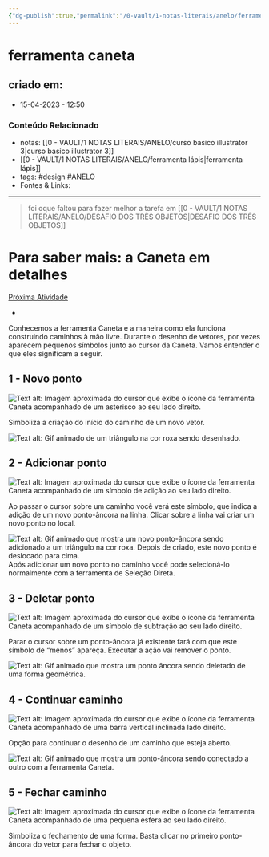 ```yaml
---
{"dg-publish":true,"permalink":"/0-vault/1-notas-literais/anelo/ferramenta-caneta/","tags":["design","ANELO"],"dgHomeLink":true,"dgShowLocalGraph":true,"dgShowFileTree":true,"dgEnableSearch":true}
---
```


# ferramenta caneta

## criado em: 
-  15-04-2023 - 12:50

### Conteúdo Relacionado
- notas: [[0 - VAULT/1 NOTAS LITERAIS/ANELO/curso basico illustrator 3\|curso basico illustrator 3]]
- [[0 - VAULT/1 NOTAS LITERAIS/ANELO/ferramenta lápis\|ferramenta lápis]]
- tags: #design #ANELO 
- Fontes & Links: 

---
>foi oque faltou para fazer melhor a tarefa em [[0 - VAULT/1 NOTAS LITERAIS/ANELO/DESAFIO DOS TRÊS OBJETOS\|DESAFIO DOS TRÊS OBJETOS]]


# Para saber mais: a Caneta em detalhes

[Próxima Atividade](https://cursos.alura.com.br/course/adobe-illustrator-conhecendo-ferramenta/task/122804/next)

-   [](https://cursos.alura.com.br/suggestions/new/adobe-illustrator-conhecendo-ferramenta/122804/question)

Conhecemos a ferramenta Caneta e a maneira como ela funciona construindo caminhos à mão livre. Durante o desenho de vetores, por vezes aparecem pequenos símbolos junto ao cursor da Caneta. Vamos entender o que eles significam a seguir.

## 1 - Novo ponto

![Text alt: Imagem aproximada do cursor que exibe o ícone da ferramenta Caneta acompanhado de um asterisco ao seu lado direito.](https://caelum-online-public.s3.amazonaws.com/2984-illustrator/aula+3/Img1.jpg)

Simboliza a criação do início do caminho de um novo vetor.

![Text alt: Gif animado de um triângulo na cor roxa sendo desenhado.](https://caelum-online-public.s3.amazonaws.com/2984-illustrator/aula+3/Img2.gif)

## 2 - Adicionar ponto

![Text alt: Imagem aproximada do cursor que exibe o ícone da ferramenta Caneta acompanhado de um símbolo de adição ao seu lado direito.](https://caelum-online-public.s3.amazonaws.com/2984-illustrator/aula+3/Img3.jpg)

Ao passar o cursor sobre um caminho você verá este símbolo, que indica a adição de um novo ponto-âncora na linha. Clicar sobre a linha vai criar um novo ponto no local.

![Text alt: Gif animado que mostra um novo ponto-âncora sendo adicionado a um triângulo na cor roxa. Depois de criado, este novo ponto é deslocado para cima.](https://caelum-online-public.s3.amazonaws.com/2984-illustrator/aula+3/Img4.gif) Após adicionar um novo ponto no caminho você pode selecioná-lo normalmente com a ferramenta de Seleção Direta.

## 3 - Deletar ponto

![Text alt: Imagem aproximada do cursor que exibe o ícone da ferramenta Caneta acompanhado de um símbolo de subtração ao seu lado direito.](https://caelum-online-public.s3.amazonaws.com/2984-illustrator/aula+3/Img5.jpg)

Parar o cursor sobre um ponto-âncora já existente fará com que este símbolo de “menos” apareça. Executar a ação vai remover o ponto.

![Text alt: Gif animado que mostra um ponto âncora sendo deletado de uma forma geométrica.](https://caelum-online-public.s3.amazonaws.com/2984-illustrator/aula+3/Img6.gif)

## 4 - Continuar caminho

![Text alt: Imagem aproximada do cursor que exibe o ícone da ferramenta Caneta acompanhado de uma barra vertical inclinada lado direito.](https://caelum-online-public.s3.amazonaws.com/2984-illustrator/aula+3/Img7.jpg)

Opção para continuar o desenho de um caminho que esteja aberto.

![Text alt: Gif animado que mostra um ponto-âncora sendo conectado a outro com a ferramenta Caneta.](https://caelum-online-public.s3.amazonaws.com/2984-illustrator/aula+3/Img8.gif)

## 5 - Fechar caminho

![Text alt: Imagem aproximada do cursor que exibe o ícone da ferramenta Caneta acompanhado de uma pequena esfera ao seu lado direito.](https://caelum-online-public.s3.amazonaws.com/2984-illustrator/aula+3/Img9.jpg)

Simboliza o fechamento de uma forma. Basta clicar no primeiro ponto-âncora do vetor para fechar o objeto.